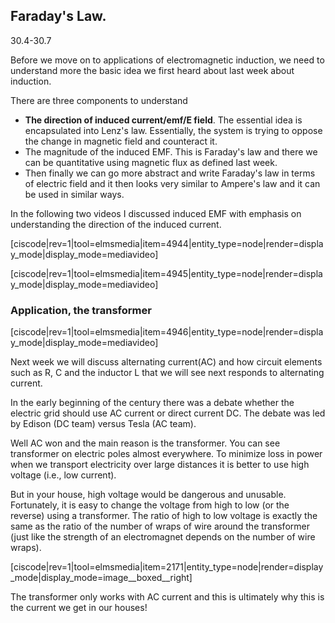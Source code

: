 ## Faraday's Law.

<stop-note title="Read Knight 4ed" icon="stopnoteicons:book-icon">
<span slot="message">30.4-30.7</span>
</stop-note>

Before we move on to applications of electromagnetic induction, we need to understand more the basic idea we first heard about last week about induction. 

There are three components to understand 

* **The direction of induced current/emf/E field**. The essential idea is encapsulated into Lenz's law. Essentially, the system is trying to oppose the change in magnetic field and counteract it. 
* The magnitude of the induced EMF. This is Faraday's law and there we can be quantitative using magnetic flux as defined last week. 
* Then finally we can go more abstract and write Faraday's law in terms of electric field and it then looks very similar to Ampere's law and it can be used in similar ways. 

In the following two videos I discussed induced EMF with emphasis on understanding the direction of the induced current. 

[ciscode|rev=1|tool=elmsmedia|item=4944|entity_type=node|render=display_mode|display_mode=mediavideo]

[ciscode|rev=1|tool=elmsmedia|item=4945|entity_type=node|render=display_mode|display_mode=mediavideo]


### Application, the transformer


[ciscode|rev=1|tool=elmsmedia|item=4946|entity_type=node|render=display_mode|display_mode=mediavideo]

Next week we will discuss alternating current(AC) and how circuit elements such as R, C and the inductor L that we will see next responds to alternating current. 

In the early beginning of the century there was a debate whether the electric grid should use AC current or direct current DC. The debate was led by Edison (DC team) versus Tesla (AC team). 

Well AC won and the main reason is the transformer. You can see transformer on electric poles almost everywhere. To minimize loss in power when we transport electricity over large distances it is better to use high voltage (i.e., low current).

But in your house, high voltage would be dangerous and unusable. Fortunately, it is easy to change the voltage from high to low (or the reverse) using a transformer. The ratio of high to low voltage is exactly the same as the ratio of the number of wraps of wire around the transformer (just like the strength of an electromagnet depends on the number of wire wraps).

[ciscode|rev=1|tool=elmsmedia|item=2171|entity_type=node|render=display_mode|display_mode=image__boxed__right]

The transformer only works with AC current and this is ultimately why this is the current we get in our houses!